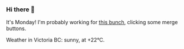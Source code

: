 ### Hi there :wave:

It's Monday! I'm probably working for [this bunch](https://github.com/kohofinancial), clicking some merge buttons.

Weather in Victoria BC: sunny, at +22°C.
